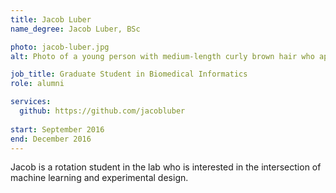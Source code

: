 ```yaml
---
title: Jacob Luber
name_degree: Jacob Luber, BSc

photo: jacob-luber.jpg
alt: Photo of a young person with medium-length curly brown hair who appears to be white smiling in front of a white background. The person is wearing a plaid dress shirt and has curly brown hair.

job_title: Graduate Student in Biomedical Informatics
role: alumni

services:
  github: https://github.com/jacobluber
  
start: September 2016
end: December 2016
---
```

Jacob is a rotation student in the lab who is interested in the intersection of machine learning and experimental design.